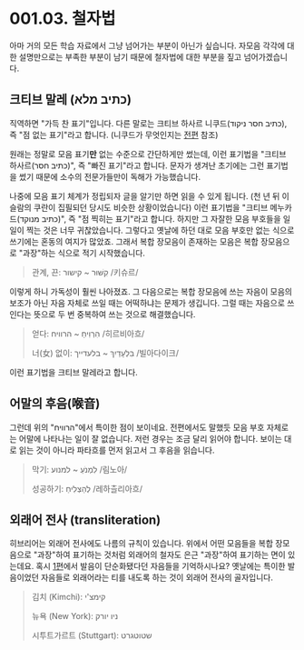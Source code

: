 # 001.03. 철자법
아마 거의 모든 학습 자료에서 그냥 넘어가는 부분이 아닌가
싶습니다. 자모음 각각에 대한 설명만으로는 부족한 부분이
남기 때문에 철자법에 대한 부분을 짚고 넘어가겠습니다.
## 크티브 말레 (כתיב מלא)
직역하면 "가득 찬 표기"입니다. 다른 말로는
크티브 하사르 니쿠드(כתיב חסר ניקוד), 즉
"점 없는 표기"라고 합니다. (니쿠드가 무엇인지는
[전편](./02.diacritics.md) 참조)

원래는 정말로 모음 표기**만**
없는 수준으로 간단하게만 썼는데, 이런 표기법을
"크티브 하사르(כתיב חסר)", 즉 "빠진 표기"라고 합니다.
문자가 생겨난 초기에는 그런 표기법을
썼기 때문에 소수의 전문가들만이
독해가 가능했습니다.

나중에 모음 표기 체계가 정립되자
글을 알기만 하면 읽을 수 있게 됩니다. (천 년 뒤 이슬람의
쿠란이 집필되던 당시도 비슷한 상황이었습니다) 이런
표기법을 "크티브 메누카드(כתיב מנוקד)", 즉
"점 찍히는 표기"라고 합니다. 하지만 그 자잘한 모음 부호들을 일일이
찍는 것은 너무 귀찮았습니다. 그렇다고 옛날에 하던 대로
모음 부호만 없는 식으로 쓰기에는 혼동의 여지가 많았죠.
그래서 복합 장모음이 존재하는 모음은
복합 장모음으로 "과장"하는 식으로 적기 시작했습니다.
> 관계, 끈: קִשּׁוּר ~ קישור /키슈르/

이렇게 하니 가독성이 훨씬 나아졌죠. 그 다음으로는
복합 장모음에 쓰는 자음이 모음의 보조가 아닌
자음 자체로 쓰일 때는 어떡하냐는 문제가 생깁니다. 그럴 때는
자음으로 쓰인다는 뜻으로 두 번 중복하여 쓰는 것으로
해결했습니다.
> 얻다: הִרְוִיחַ ~ הרוויח /히르비아흐/
>
> 너(女) 없이: בִּלְעָדַיִךְ ~ בלעדייך /빌아다이크/

이런 표기법을 크티브 말레라고 합니다.
## 어말의 후음(喉音)
그런데 위의 "הרוויח"에서 특이한 점이 보이네요. 전편에서도 말했듯
모음 부호 자체로는 어말에 나타나는 일이 잘 없습니다. 저런 경우는
조금 달리 읽어야 합니다. 보이는 대로 읽는 것이 아니라 파타흐를
먼저 읽고서 그 후음을 읽습니다.
> 막기: לִמְנֹעַ ~ למנוע /림노아/
> 
> 성공하기: לְהַצְלִיחַ /레하츨리아흐/
## 외래어 전사 (transliteration)
히브리어는 외래어 전사에도 나름의 규칙이 있습니다. 위에서 어떤
모음들을 복합 장모음으로 "과장"하여 표기하는 것처럼 외래어의
철자도 은근 "과장"하여 표기하는 면이 있는데요. 혹시
[1편](./01.consonants.md)에서 발음이 단순화됐다던 자음들을
기억하시나요? 옛날에는 특이한 발음이었던 자음들로 외래어라는 티를
내도록 하는 것이 외래어 전사의 골자입니다.
> 김치 (Kimchi): קימצ'י
> 
> 뉴욕 (New York): ניו יורק
>
> 시투트가르트 (Stuttgart): שטוטגרט

